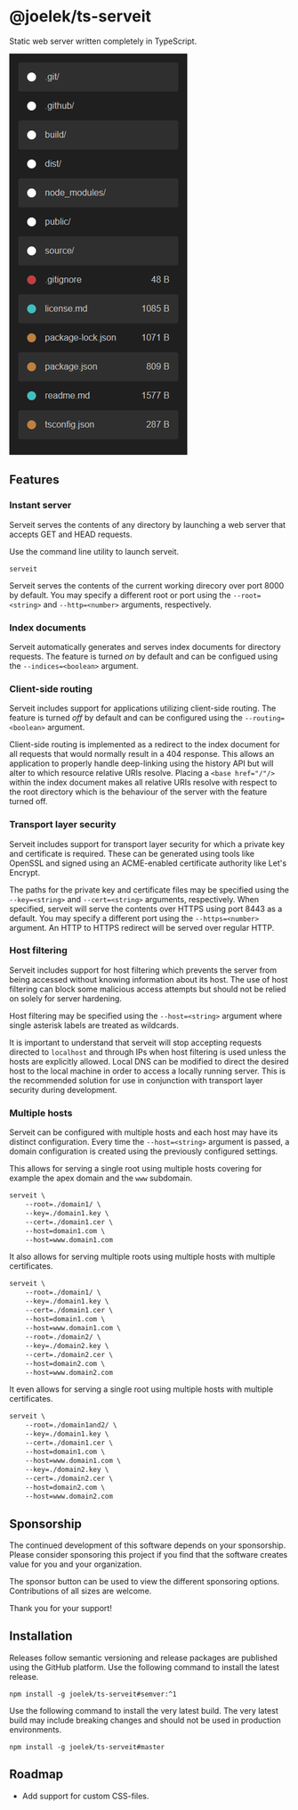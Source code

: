 # @joelek/ts-serveit

Static web server written completely in TypeScript.

![](./public/images/mobile.png)

## Features

### Instant server

Serveit serves the contents of any directory by launching a web server that accepts GET and HEAD requests.

Use the command line utility to launch serveit.

```
serveit
```

Serveit serves the contents of the current working direcory over port 8000 by default. You may specify a different root or port using the `--root=<string>` and `--http=<number>` arguments, respectively.

### Index documents

Serveit automatically generates and serves index documents for directory requests. The feature is turned _on_ by default and can be configued using the `--indices=<boolean>` argument.

### Client-side routing

Serveit includes support for applications utilizing client-side routing. The feature is turned _off_ by default and can be configured using the `--routing=<boolean>` argument.

Client-side routing is implemented as a redirect to the index document for all requests that would normally result in a 404 response. This allows an application to properly handle deep-linking using the history API but will alter to which resource relative URIs resolve. Placing a `<base href="/"/>` within the index document makes all relative URIs resolve with respect to the root directory which is the behaviour of the server with the feature turned off.

### Transport layer security

Serveit includes support for transport layer security for which a private key and certificate is required. These can be generated using tools like OpenSSL and signed using an ACME-enabled certificate authority like Let's Encrypt.

The paths for the private key and certificate files may be specified using the `--key=<string>` and `--cert=<string>` arguments, respectively. When specified, serveit will serve the contents over HTTPS using port 8443 as a default. You may specify a different port using the `--https=<number>` argument. An HTTP to HTTPS redirect will be served over regular HTTP.

### Host filtering

Serveit includes support for host filtering which prevents the server from being accessed without knowing information about its host. The use of host filtering can block some malicious access attempts but should not be relied on solely for server hardening.

Host filtering may be specified using the `--host=<string>` argument where single asterisk labels are treated as wildcards.

It is important to understand that serveit will stop accepting requests directed to `localhost` and through IPs when host filtering is used unless the hosts are explicitly allowed. Local DNS can be modified to direct the desired host to the local machine in order to access a locally running server. This is the recommended solution for use in conjunction with transport layer security during development.

### Multiple hosts

Serveit can be configured with multiple hosts and each host may have its distinct configuration. Every time the `--host=<string>` argument is passed, a domain configuration is created using the previously configured settings.

This allows for serving a single root using multiple hosts covering for example the apex domain and the `www` subdomain.

```
serveit \
	--root=./domain1/ \
	--key=./domain1.key \
	--cert=./domain1.cer \
	--host=domain1.com \
	--host=www.domain1.com
```

It also allows for serving multiple roots using multiple hosts with multiple certificates.

```
serveit \
	--root=./domain1/ \
	--key=./domain1.key \
	--cert=./domain1.cer \
	--host=domain1.com \
	--host=www.domain1.com \
	--root=./domain2/ \
	--key=./domain2.key \
	--cert=./domain2.cer \
	--host=domain2.com \
	--host=www.domain2.com
```

It even allows for serving a single root using multiple hosts with multiple certificates.

```
serveit \
	--root=./domain1and2/ \
	--key=./domain1.key \
	--cert=./domain1.cer \
	--host=domain1.com \
	--host=www.domain1.com \
	--key=./domain2.key \
	--cert=./domain2.cer \
	--host=domain2.com \
	--host=www.domain2.com
```

## Sponsorship

The continued development of this software depends on your sponsorship. Please consider sponsoring this project if you find that the software creates value for you and your organization.

The sponsor button can be used to view the different sponsoring options. Contributions of all sizes are welcome.

Thank you for your support!

## Installation

Releases follow semantic versioning and release packages are published using the GitHub platform. Use the following command to install the latest release.

```
npm install -g joelek/ts-serveit#semver:^1
```

Use the following command to install the very latest build. The very latest build may include breaking changes and should not be used in production environments.

```
npm install -g joelek/ts-serveit#master
```

## Roadmap

* Add support for custom CSS-files.
